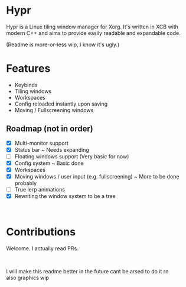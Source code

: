 # Hypr

Hypr is a Linux tiling window manager for Xorg. It's written in XCB with modern C++ and aims to provide easily readable and expandable code.

(Readme is more-or-less wip, I know it's ugly.)
<br/>

# Features
- Keybinds
- Tiling windows
- Workspaces
- Config reloaded instantly upon saving
- Moving / Fullscreening windows

## Roadmap (not in order)
- [x] Multi-monitor support
- [x] Status bar ~ Needs expanding
- [ ] Floating windows support (Very basic for now)
- [x] Config system ~ Basic done
- [x] Workspaces
- [x] Moving windows / user input (e.g. fullscreening) ~ More to be done probably
- [ ] True lerp animations
- [x] Rewriting the window system to be a tree

<br/>

# Contributions
Welcome. I actually read PRs.

<br/>

I will make this readme better in the future cant be arsed to do it rn
<br/> also graphics wip